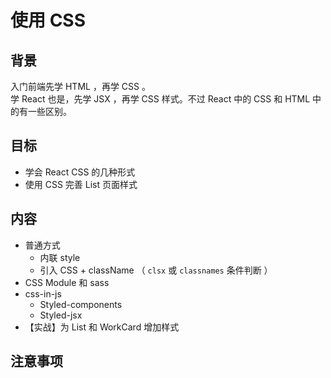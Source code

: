 # 使用 CSS

## 背景

入门前端先学 HTML ，再学 CSS 。<br>
学 React 也是，先学 JSX ，再学 CSS 样式。不过 React 中的 CSS 和 HTML 中的有一些区别。

## 目标

- 学会 React CSS 的几种形式
- 使用 CSS 完善 List 页面样式

## 内容

- 普通方式
    - 内联 style
    - 引入 CSS + className （ `clsx` 或 `classnames` 条件判断 ）
- CSS Module 和 sass
- css-in-js
    - Styled-components
    - Styled-jsx
- 【实战】为 List 和 WorkCard 增加样式

## 注意事项
